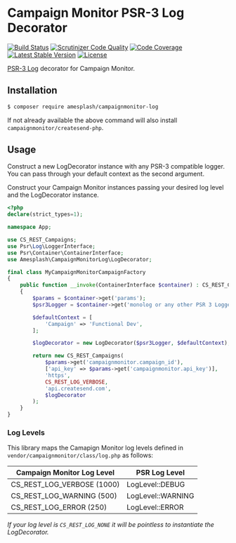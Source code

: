 # Campaign Monitor PSR-3 Log Decorator

[![Build Status](https://travis-ci.com/amesplash/CampaignMonitorLog.svg?branch=master)](https://travis-ci.com/amesplash/CampaignMonitorLog)
[![Scrutinizer Code Quality](https://scrutinizer-ci.com/g/amesplash/CampaignMonitorLog/badges/quality-score.png?b=master)](https://scrutinizer-ci.com/g/amesplash/CampaignMonitorLog/?branch=master)
[![Code Coverage](https://scrutinizer-ci.com/g/amesplash/CampaignMonitorLog/badges/coverage.png?b=master)](https://scrutinizer-ci.com/g/amesplash/CampaignMonitorLog/?branch=master)
[![Latest Stable Version](https://poser.pugx.org/amesplash/campaignmonitor-log/v/stable)](https://packagist.org/packages/amesplash/campaignmonitor-log)
[![License](https://poser.pugx.org/amesplash/campaignmonitor-log/license)](https://packagist.org/packages/amesplash/campaignmonitor-log)

[PSR-3 Log](https://github.com/php-fig/fig-standards/blob/master/accepted/PSR-3-logger-interface.md)
decorator for Campaign Monitor.

## Installation

```bash
$ composer require amesplash/campaignmonitor-log
```

If not already available the above command will also install `campaignmonitor/createsend-php`.

## Usage

Construct a new LogDecorator instance with any PSR-3 compatible logger. You can pass through your default context as the second argument.

Construct your Campaign Monitor instances passing your desired log level and the LogDecorator instance.

```php
<?php
declare(strict_types=1);

namespace App;

use CS_REST_Campaigns;
use Psr\Log\LoggerInterface;
use Psr\Container\ContainerInterface;
use Amesplash\CampaignMonitorLog\LogDecorator;

final class MyCampaignMonitorCampaignFactory
{
    public function __invoke(ContainerInterface $container) : CS_REST_Campaigns
    {
        $params = $container->get('params');
        $psr3Logger = $container->get('monolog or any other PSR 3 Logger');

        $defaultContext = [
            'Campaign' => 'Functional Dev',
        ];

        $logDecorator = new LogDecorator($psr3Logger, $defaultContext);

        return new CS_REST_Campaigns(
            $params->get('campaignmonitor.campaign_id'),
            ['api_key' => $params->get('campaignmonitor.api_key')],
            'https',
            CS_REST_LOG_VERBOSE,
            'api.createsend.com',
            $logDecorator
        );
    }
}
```

### Log Levels

This library maps the Camapign Monitor log levels defined in `vendor/campaignmonitor/class/log.php` as follows:

| Campaign Monitor Log Level | PSR Log Level      |
| -------------------------- | ------------------ |
| CS_REST_LOG_VERBOSE (1000) | LogLevel::DEBUG    |
| CS_REST_LOG_WARNING (500)  | LogLevel::WARNING  |
| CS_REST_LOG_ERROR (250)    | LogLevel::ERROR    |

_If your log level is `CS_REST_LOG_NONE` it will be pointless to instantiate the LogDecorator._
